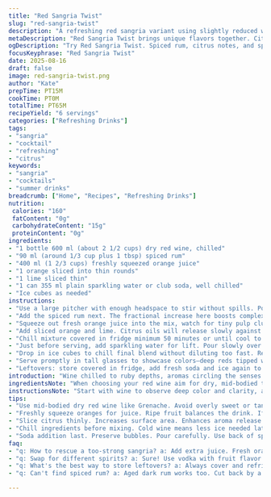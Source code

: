 ```yaml
---
title: "Red Sangria Twist"
slug: "red-sangria-twist"
description: "A refreshing red sangria variant using slightly reduced wine and sparkling water instead of ginger ale. Citrus component tweaked to include lime instead of lemon. Dark rum swapped for spiced rum, introducing warm notes. Adjusted liquid ratios to keep balance while benefiting from less sweetness. Chilled slowly to unify flavors, topped with bubbles just before serving. Classic ingredients rethought through practical lens without losing soul. Instructions reordered for efficient prep and clear sensory checkpoints. Useful substitutions included for wine and soda alternatives. Focus on detecting aromatics and color changes rather than rigid timing. Emphasis on technique and troubleshooting for smooth execution."
metaDescription: "Red Sangria Twist brings unique flavors together. Citrus brightness, spiced warmth, refreshing sparkling water. A twist on a classic."
ogDescription: "Try Red Sangria Twist. Spiced rum, citrus notes, and sparkling water combine for a refreshing take on a Spanish classic."
focusKeyphrase: "Red Sangria Twist"
date: 2025-08-16
draft: false
image: red-sangria-twist.png
author: "Kate"
prepTime: PT15M
cookTime: PT0M
totalTime: PT65M
recipeYield: "6 servings"
categories: ["Refreshing Drinks"]
tags:
- "sangria"
- "cocktail"
- "refreshing"
- "citrus"
keywords:
- "sangria"
- "cocktails"
- "summer drinks"
breadcrumb: ["Home", "Recipes", "Refreshing Drinks"]
nutrition: 
 calories: "160"
 fatContent: "0g"
 carbohydrateContent: "15g"
 proteinContent: "0g"
ingredients:
- "1 bottle 600 ml (about 2 1/2 cups) dry red wine, chilled"
- "90 ml (around 1/3 cup plus 1 tbsp) spiced rum"
- "400 ml (1 2/3 cups) freshly squeezed orange juice"
- "1 orange sliced into thin rounds"
- "1 lime sliced thin"
- "1 can 355 ml plain sparkling water or club soda, well chilled"
- "Ice cubes as needed"
instructions:
- "Use a large pitcher with enough headspace to stir without spills. Pour in the wine first; look for deep ruby shade with glints of translucent scarlet. That’s the base tone setting the stage."
- "Add the spiced rum next. The fractional increase here boosts complexity but keep it subtle. Rum that’s too heavy overshadows. Stir gently to avoid bruising wine—a slow swirl is best."
- "Squeeze out fresh orange juice into the mix, watch for tiny pulp clusters suspending briefly before settling. That sediment signals freshness; if it’s thick and cloudy, strain."
- "Add sliced orange and lime. Citrus oils will release slowly against the cool liquid, noticeable by bright, zesty aroma rising subtly within 10 minutes."
- "Chill mixture covered in fridge minimum 50 minutes or until cool to touch. Time here is a rough guide. Check by feel—temperature and aroma intensify as it melds."
- "Just before serving, add sparkling water for lift. Pour slowly over back of spoon or down pitcher edge to preserve bubbles. The fizz balances acidity and sweetness."
- "Drop in ice cubes to chill final blend without diluting too fast. Resist stirring vigorously now; light fold suffices."
- "Serve promptly in tall glasses to showcase colors—deep reds tipped with bright citrus veil and sparkling highlights."
- "Leftovers: store covered in fridge, add fresh soda and ice again to restore sparkle and chill. Avoid adding sweeteners or juice after initial mixing to preserve intended balance."
introduction: "Wine chilled to ruby depths, aromas circling the senses: bright citrus, subtle rum warmth. Sangria that respects its roots but bends rules. Exchanging ginger ale for sparkling water saves sweetness without killing effervescence. Lime snaps brightness in place of lemon’s softer tang. Execution matters more than timing—watch how citrus peels glisten and scent changes as they steep. Ice added only at finish to avoid premature dilution. This isn’t just mix-and-go. You coax layers. Rest the blend, then awaken with fizz. Makes six servings—enough to share or sip slow with company that appreciates precision. Rum choice is key: spiced not dark for nuanced background notes rather than heavy boozy punch. Keep chilling, keep watching, know when to stop stirring. Real kitchen work, not guesswork. Clarity in chaos."
ingredientsNote: "When choosing your red wine aim for dry, mid-bodied types—Tempranillo, Grenache, or Cabernet Franc work well. Avoid overly tannic or overly sweet varieties—they clash or mask. Spiced rum adds dimension with cinnamon and vanilla notes that deepen the profile without overpowering. If unavailable swap with aged dark rum but cut back by a tablespoon to avoid harshness. Fresh orange juice best squeezed from ripe fruit for balanced acid and sweetness. Lime slices replace lemon here to tweak aroma and offer slight adversity to the smooth citrus profile, boosting complexity. Soda choice matters: club soda or sparkling water preferred over sweetened soft drinks, controlling sugar levels and letting natural fruit flavors shine. Ice cubes should be solid and clear—that slows melting and watering down. Avoid pre-crushed or cloudy ice."
instructionsNote: "Start with wine to observe deep color and clarity, a visual check that hints at flavor base. Add rum gently, stir slow—prevent bruising the wine’s delicate tannins. Orange juice integration requires fresh pulp checking; too much pulp overwhelms texture, strain if necessary. Incorporate citrus slices evenly to promote aromatic exchange without crowding. Steeping time flexible—aim for a cool pitcher, taste often after 40 minutes to catch when fruit oils have begun fragrance release; over-macerating can generate bitterness especially from lime peel. Add soda fizz last to preserve bubbles; pouring with care matters. Ice keeps the drink cool but resist the urge to stir aggressively after ice addition—fold just enough to distribute chill. Watch for condensation on glass as serving cue—when beads gather evenly, tannins and acids have balanced with sugars. Use leftovers wisely: skip sugar additions, just soda and ice refresh. Practical handling saves integrity and flavor."
tips:
- "Use mid-bodied dry red wine like Grenache. Avoid overly sweet or tannic wines. They clash—in your drink."
- "Freshly squeeze oranges for juice. Ripe fruit balances the drink. If using bottled, check for added sugars."
- "Slice citrus thinly. Increases surface area. Enhances aroma release. But don't crowd the pitcher; overloading dulls flavor."
- "Chill ingredients before mixing. Cold wine means less ice needed later. Avoid early dilution. Watch for condensation cues."
- "Soda addition last. Preserve bubbles. Pour carefully. Use back of spoon—keeps carbonation intact."
faq:
- "q: How to rescue a too-strong sangria? a: Add extra juice. Fresh orange or splash of soda to lighten. Balance is key."
- "q: Swap for different spirits? a: Sure! Use vodka with fruit flavor. Or even gin for herbal notes. Adjust accordingly."
- "q: What's the best way to store leftovers? a: Always cover and refrigerate. Add fresh soda and ice to revive flavor."
- "q: Can't find spiced rum? a: Aged dark rum works too. Cut back by a tablespoon. Add a touch of vanilla for hint."

---
```

